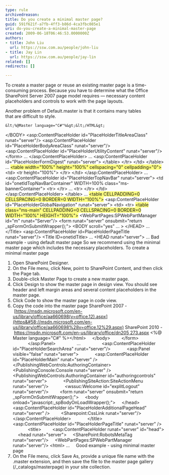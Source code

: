 ```yaml
---
type: rule
archivedreason: 
title: Do you create a minimal master page?
guid: 591f621f-a7fb-4ff3-b86d-4ca3fbc085e1
uri: do-you-create-a-minimal-master-page
created: 2009-06-18T06:46:53.0000000Z
authors:
- title: John Liu
  url: https://ssw.com.au/people/john-liu
- title: Jay Lin
  url: https://ssw.com.au/people/jay-lin
related: []
redirects: []

---
```


To create a master page or reuse an existing master page is a time-consuming process. Because you have to determine what the Office SharePoint Server 2007 page model requires — necessary content placeholders and controls to work with the page layouts.

 Another problem of Default.master is that it contains many tables that are difficult to style.  
<!--endintro-->
    &lt;%@Master language="C#"%&gt;&lt;/HTML&gt;
&lt;/BODY&gt;
&lt;asp:ContentPlaceHolder id="PlaceHolderTitleAreaClass" runat="server"/&gt;
&lt;asp:ContentPlaceHolder id="PlaceHolderBodyAreaClass" runat="server"/&gt;
&lt;asp:ContentPlaceHolder id="PlaceHolderUtilityContent" runat="server"/&gt;
&lt;/form&gt;
...
&lt;/asp:ContentPlaceHolder&gt;
...
&lt;asp:ContentPlaceHolder id="PlaceHolderFormDigest" runat="server"&gt;
&lt;/table&gt;
&lt;/tr&gt;
&lt;/td&gt;
&lt;/table&gt;
...
<font style="background-color&#58;#ffff80;">&lt;table width=&quot;100%&quot; height=&quot;100%&quot; cellspacing=&quot;0&quot; cellpadding=&quot;0&quot;&gt;</font>
&lt;td&gt;
&lt;tr height="100%"&gt;
&lt;/tr&gt;
&lt;/td&gt;
&lt;/asp:ContentPlaceHolder&gt;
...
&lt;asp:ContentPlaceHolder id="PlaceHolderTopNavBar" runat="server"&gt;
&lt;td id="onetIdTopNavBarContainer" WIDTH=100% class="ms-bannerContainer"&gt;
&lt;tr&gt;
&lt;/tr&gt;
...
&lt;tr&gt;
&lt;/tr&gt;
&lt;/td&gt;
&lt;/asp:ContentPlaceHolder&gt;
&lt;/table&gt;
...
<font style="background-color&#58;#ffff80;">&lt;table CELLPADDING=0 CELLSPACING=0 BORDER=0 WIDTH=&quot;100%&quot;&gt;</font>
&lt;asp:ContentPlaceHolder id="PlaceHolderGlobalNavigation" runat="server"&gt;
&lt;td&gt;
&lt;tr&gt;
<font style="background-color&#58;#ffff80;">&lt;table class=&quot;ms-main&quot; CELLPADDING=0 CELLSPACING=0 BORDER=0 WIDTH=&quot;100%&quot; HEIGHT=&quot;100%&quot;&gt;</font>
&lt;WebPartPages:SPWebPartManager id="m" runat="Server"/&gt;
&lt;form runat="server" onsubmit="return \_spFormOnSubmitWrapper();"&gt;
&lt;BODY scroll="yes” ... &gt;
&lt;/HEAD&gt;
...
&lt;/Title&gt;
&lt;asp:ContentPlaceHolder id=PlaceHolderPageTitle runat="server"/&gt;
&lt;Title ID=onetidTitle&gt;
...
&lt;HEAD runat="server"&gt;
...
Bad example - using default master page 
So we recommend using the minimal master page which includes the necessary placeholders.
To create a minimal master page

1. Open SharePoint Designer.
2. On the File menu, click New, point to SharePoint Content, and then click the Page tab.
3. Double-click Master Page to create a new master page.
4. Click Design to show the master page in design view. You should see header and left margin areas and several content placeholders in the master page.
5. Click Code to show the master page in code view.
6. Copy the code into the master page 
SharePoint 2007 - [https://msdn.microsoft.com/en-us/library/office/aa660698(v=office.12).aspx](https&#58;//msdn.microsoft.com/en-us/library/office/aa660698%28v=office.12%29.aspx) 
SharePoint 2010 - [https://msdn.microsoft.com/en-us/library/office/dn205 273.aspx](https&#58;//msdn.microsoft.com/en-us/library/office/dn205273.aspx)
&lt;%@ Master language="C#" %&gt;&lt;/html&gt;
    &lt;/body&gt;
        &lt;/form&gt;
            &lt;/asp:Panel&gt;
                ...
                &lt;asp:ContentPlaceHolder id="PlaceHolderSearchArea" runat="server"/&gt;
            &lt;asp:Panel visible="false" runat="server"&gt;
            &lt;asp:ContentPlaceHolder id="PlaceHolderMain" runat="server" /&gt;
            &lt;/PublishingWebControls:AuthoringContainer&gt;
                &lt;PublishingConsole:Console runat="server" /&gt;
            &lt;PublishingWebControls:AuthoringContainer id="authoringcontrols" runat="server"&gt;
            &lt;PublishingSiteAction:SiteActionMenu runat="server"/&gt;
            &lt;wssuc:Welcome id="explitLogout" runat="server"/&gt;
        &lt;form runat="server" onsubmit="return \_spFormOnSubmitWrapper();"&gt;
    &lt;body onload="javascript:\_spBodyOnLoadWrapper();"&gt;
    &lt;/head&gt;
        &lt;asp:ContentPlaceHolder id="PlaceHolderAdditionalPageHead" runat="server" /&gt;
        &lt;Sharepoint:CssLink runat="server"/&gt;
        &lt;/asp:ContentPlaceHolder&gt;
            &lt;/title&gt;
                &lt;asp:ContentPlaceHolder id="PlaceHolderPageTitle" runat="server" /&gt;
            &lt;title&gt;
        &lt;asp:ContentPlaceHolder runat="server" id="head"&gt;
    &lt;head runat="server"&gt;
    &lt;SharePoint:RobotsMetaTag runat="server"/&gt;
    &lt;WebPartPages:SPWebPartManager runat="server"/&gt;
&lt;html&gt;
...
    Good example - using minimal master page<br>
7. On the File menu, click Save As, provide a unique file name with the .master extension, and then save the file to the master page gallery (/\_catalogs/masterpage) in your site collection.
